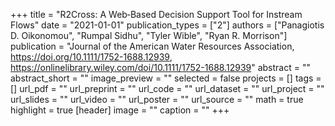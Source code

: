 +++
title = "R2Cross: A Web‐Based Decision Support Tool for Instream Flows"
date = "2021-01-01"
publication_types = ["2"]
authors = ["Panagiotis D. Oikonomou", "Rumpal Sidhu", "Tyler Wible", "Ryan R. Morrison"]
publication = "Journal of the American Water Resources Association, https://doi.org/10.1111/1752-1688.12939, https://onlinelibrary.wiley.com/doi/10.1111/1752-1688.12939"
abstract = ""
abstract_short = ""
image_preview = ""
selected = false
projects = []
tags = []
url_pdf = ""
url_preprint = ""
url_code = ""
url_dataset = ""
url_project = ""
url_slides = ""
url_video = ""
url_poster = ""
url_source = ""
math = true
highlight = true
[header]
image = ""
caption = ""
+++
